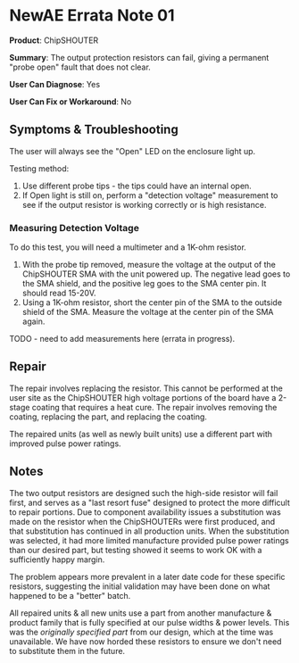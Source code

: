 # NewAE Errata Note 01

**Product**: ChipSHOUTER

**Summary**: The output protection resistors can fail, giving a permanent "probe open" fault that does not clear.

**User Can Diagnose**: Yes

**User Can Fix or Workaround**: No

## Symptoms & Troubleshooting

The user will always see the "Open" LED on the enclosure light up.

Testing method:

1. Use different probe tips - the tips could have an internal open.
2. If Open light is still on, perform a "detection voltage" measurement to see if the output resistor is working correctly or is high resistance.

### Measuring Detection Voltage

To do this test, you will need a multimeter and a 1K-ohm resistor.

1. With the probe tip removed, measure the voltage at the output of the ChipSHOUTER SMA with the unit powered up. The negative lead goes to the SMA shield, and the positive leg goes to the SMA center pin. It should read 15-20V.
2. Using a 1K-ohm resistor, short the center pin of the SMA to the outside shield of the SMA. Measure the voltage at the center pin of the SMA again.

TODO - need to add measurements here (errata in progress).


## Repair

The repair involves replacing the resistor. This cannot be performed at the user site as the ChipSHOUTER high voltage portions of the board have a 2-stage coating that requires a heat cure. The repair involves removing the coating, replacing the part, and replacing the coating.

The repaired units (as well as newly built units) use a different part with improved pulse power ratings.

## Notes

The two output resistors are designed such the high-side resistor will fail first, and serves as a "last resort fuse" designed to protect the more difficult to repair portions. Due to component availability issues a substitution was made on the resistor when the ChipSHOUTERs were first produced, and that substitution has continued in all production units. When the substitution was selected, it had more limited manufacture provided pulse power ratings than our desired part, but testing showed it seems to work OK with a sufficiently happy margin.

The problem appears more prevalent in a later date code for these specific resistors, suggesting the initial validation may have been done on what happened to be a "better" batch.

All repaired units & all new units use a part from another manufacture & product family that is fully specified at our pulse widths & power levels. This was the *originally specified part* from our design, which at the time was unavailable. We have now horded these resistors to ensure we don't need to substitute them in the future.
